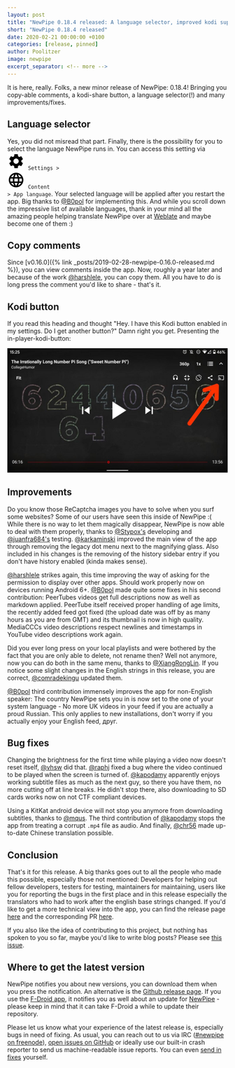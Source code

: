 ```yaml
---
layout: post
title: "NewPipe 0.18.4 released: A language selector, improved kodi support and more"
short: "NewPipe 0.18.4 released"
date: 2020-02-21 00:00:00 +0100
categories: [release, pinned]
author: Poolitzer
image: newpipe
excerpt_separator: <!-- more -->
---
```


It is here, really. Folks, a new minor release of NewPipe: 0.18.4! Bringing you copy-able comments, a kodi-share button, a language selector(!) and many improvements/fixes.
<!-- more -->

## Language selector

Yes, you did not misread that part. Finally, there is the possibility for you to select the language NewPipe runs in. You can access this setting via <code><nobr><img src="/img/icons/baseline-settings-20px.svg" /> Settings</nobr> > <nobr><img src="/img/icons/baseline-language-20px.svg" /> Content</nobr> > <nobr>App language</nobr></code>. Your selected language will be applied after you restart the app. Big thanks to [@B0pol](https://github.com/B0pol) for implementing this. And while you scroll down the impressive list of available languages, thank in your mind all the amazing people helping translate NewPipe over at [Weblate](https://hosted.weblate.org/projects/newpipe/) and maybe become one of them :)

## Copy comments

Since [v0.16.0]({% link _posts/2019-02-28-newpipe-0.16.0-released.md %}), you can view comments inside the app. Now, roughly a year later and because of the work [@harshlele](https://github.com/harshlele), you can copy them. All you have to do is long press the comment you'd like to share - that's it.

## Kodi button

If you read this heading and thought "Hey. I have this Kodi button enabled in my settings. Do I get another button?" Damn right you get. Presenting the in-player-kodi-button:

<img class="no-flow vertical" src="/img/screenshots/kodi_player_button.jpg"/>


## Improvements

Do you know those ReCaptcha images you have to solve when you surf some websites? Some of our users have seen this inside of NewPipe :( While there is no way to let them magically disappear, NewPipe is now able to deal with them properly, thanks to [@Stypox's](https://github.com/Stypox) developing and [@juanfra684's](https://github.com/juanfra684) testing. [@karkaminski](https://github.com/karkaminski) improved the main view of the app through removing the legacy dot menu next to the magnifying glass. Also included in his changes is the removing of the history sidebar entry if you don't have history enabled (kinda makes sense). 

[@harshlele](https://github.com/harshlele) strikes again, this time improving the way of asking for the permission to display over other apps. Should work properly now on devices running Android 6+. [@B0pol](https://github.com/B0pol) made quite some fixes in his second contribution: PeerTubes videos get full descriptions now as well as markdown applied. PeerTube itself received proper handling of age limits, the recently added feed got fixed (the upload date was off by as many hours as you are from GMT) and its thumbnail is now in high quality. MediaCCCs video descriptions respect newlines and timestamps in YouTube video descriptions work again.

Did you ever long press on your local playlists and were bothered by the fact that you are only able to delete, not rename then? Well not anymore, now you can do both in the same menu, thanks to [@XiangRongLin](https://github.com/XiangRongLin). If you notice some slight changes in the English strings in this release, you are correct, [@comradekingu](https://github.com/comradekingu) updated them.

[@B0pol](https://github.com/B0pol) third contribution immensely improves the app for non-English speaker: The country NewPipe sets you in is now set to the one of your system language - No more UK videos in your feed if you are actually a proud Russian. This only applies to new installations, don't worry if you actually enjoy your English feed, друг.

## Bug fixes

Changing the brightness for the first time while playing a video now doesn't reset itself, [@vhsw](https://github.com/vhsw) did that. [@raphj](https://github.com/raphj) fixed a bug where the video continued to be played when the screen is turned of. [@kapodamy](https://github.com/kapodamy) apparently enjoys working subtitle files as much as the next guy, so there you have them, no more cutting off at line breaks. He didn't stop there, also downloading to SD cards works now on not CTF compliant devices.

Using a KitKat android device will not stop you anymore from downloading subtitles, thanks to [@mqus](https://github.com/mqus).  The third contribution of [@kapodamy](https://github.com/kapodamy) stops the app from treating a corrupt <code>.mp4</code> file as audio. And finally, [@chr56](https://github.com/chr56) made up-to-date Chinese translation possible.


## Conclusion

That's it for this release. A big thanks goes out to all the people who made this possible, especially those not mentioned: Developers for helping out fellow developers, testers for testing, maintainers for maintaining, users like you for reporting the bugs in the first place and in this release especially the translators who had to work after the english base strings changed. If you'd like to get a more technical view into the app, you can find the release page [here](https://github.com/TeamNewPipe/NewPipe/releases/tag/v0.18.4) and the corresponding PR [here](https://github.com/TeamNewPipe/NewPipe/pull/3113).

If you also like the idea of contributing to this project, but nothing has spoken to you so far, maybe you'd like to write blog posts? Please see [this issue](https://github.com/TeamNewPipe/website/issues/125).


## Where to get the latest version

NewPipe notifies you about new versions, you can download them when you press the notification. An alternative is the [Github release page](https://github.com/TeamNewPipe/NewPipe/releases). If you use the [F-Droid app](https://f-droid.org/), it notifies you as well about an update for [NewPipe](https://f-droid.org/packages/org.schabi.newpipe/) - please keep in mind that it can take F-Droid a while to update their repository.

Please let us know what your experience of the latest release is, especially bugs in need of fixing. As usual, you can reach out to us via IRC ([#newpipe on freenode](https://webchat.freenode.net/?channels=newpipe)), [open issues on GitHub](https://github.com/TeamNewPipe/NewPipe/issues/new) or ideally use our built-in crash reporter to send us machine-readable issue reports. You can even [send in fixes](https://github.com/TeamNewPipe/NewPipe/blob/dev/.github/CONTRIBUTING.md#bug-fixing) yourself.
